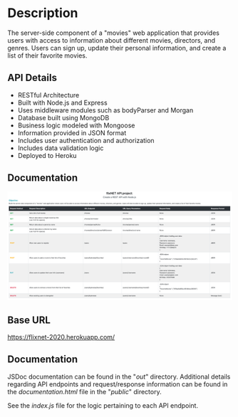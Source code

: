 # Description
The server-side component of a "movies" web application that provides users with access to information about different movies, directors, and genres.  Users can sign up, update their personal information, and create a list of their favorite movies.

## API Details
* RESTful Architecture
* Built with Node.js and Express
* Uses middleware modules such as bodyParser and Morgan
* Database built using MongoDB
* Business logic modeled with Mongoose
* Information provided in JSON format
* Includes user authentication and authorization
* Includes data validation logic
* Deployed to Heroku

## Documentation

<img src="./movie_api_doc.png" alt="screnshot of documentation page">

## Base URL
https://flixnet-2020.herokuapp.com/

## Documentation
JSDoc documentation can be found in the "_out_" directory.  Additional details regarding API endpoints and request/response information can be found in the _documentation.html_ file in the "_public_" directory.  

See the _index.js_ file for the logic pertaining to each API endpoint.